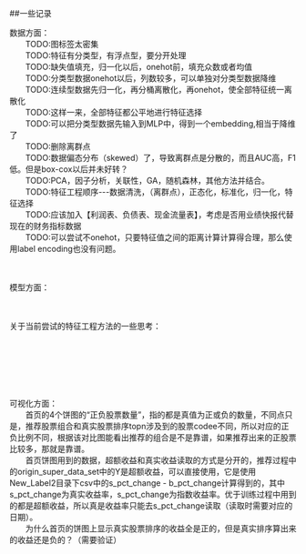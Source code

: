 ##一些记录

数据方面：  
　　TODO:图标签太密集
<br/>
　　TODO:特征有分类型，有浮点型，要分开处理
<br/>
　　TODO:缺失值填充，归一化以后，onehot前，填充众数或者均值
<br/>
　　TODO:分类型数据onehot以后，列数较多，可以单独对分类型数据降维
<br/>
　　TODO:连续型数据先归一化，再分桶离散化，再onehot，使全部特征统一离散化
<br/>
　　TODO:这样一来，全部特征都公平地进行特征选择
<br/>
　　TODO:可以把分类型数据先输入到MLP中，得到一个embedding,相当于降维了
<br/>
　　TODO:删除离群点
<br/>
　　TODO:数据偏态分布（skewed）了，导致离群点是分散的，而且AUC高，F1低。但是box-cox以后并未好转？
<br/>
　　TODO:PCA，因子分析，关联性，GA，随机森林，其他方法并结合。
<br/>
　　TODO:特征工程顺序---数据清洗，（离群点），正态化，标准化，归一化，特征选择
<br/>
　　TODO:应该加入【利润表、负债表、现金流量表】，考虑是否用业绩快报代替现在的财务指标数据
<br/>
　　TODO:可以尝试不onehot，只要特征值之间的距离计算计算得合理，那么使用label encoding也没有问题。
<br/>
<br/>
<br/>

模型方面：  
<br/>
<br/>

关于当前尝试的特征工程方法的一些思考：  
<br/>
<br/>
<br/>
<br/>
<br/>
<br/>

可视化方面：
<br/>
　　首页的4个饼图的“正负股票数量”，指的都是真值为正或负的数量，不同点只是，推荐股票组合和真实股票排序topn涉及到的股票codee不同，所以对应的正负比例不同，根据该对比图能看出推荐的组合是不是靠谱，如果推荐出来的正股票比较多，那就是靠谱。
<br/>
　　首页饼图用到的数据，超额收益和真实收益读取的方式是分开的，推荐过程中的origin_super_data_set中的Y是超额收益，可以直接使用，它是使用New_Label2目录下csv中的s_pct_change - b_pct_change计算得到的，其中s_pct_change为真实收益率，s_pct_change为指数收益率。优于训练过程中用到的都是超额收益，所以真是收益率只能去s_pct_change读取（读取时需要对应的日期）。
<br/>
　　为什么首页的饼图上显示真实股票排序的收益全是正的，但是真实排序算出来的收益还是负的？（需要验证）
<br/>
<br/>
<br/>